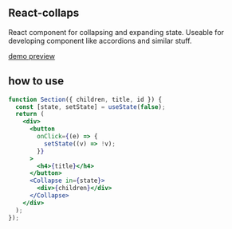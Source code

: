 ## React-collaps

React component for collapsing and expanding state.
Useable for developing component like accordions and similar stuff.

[demo preview](https://react-collaps.vercel.app/)

## how to use

```jsx
function Section({ children, title, id }) {
  const [state, setState] = useState(false);
  return (
    <div>
      <button
        onClick={(e) => {
          setState((v) => !v);
        }}
      >
        <h4>{title}</h4>
      </button>
      <Collapse in={state}>
        <div>{children}</div>
      </Collapse>
    </div>
  );
});
```
